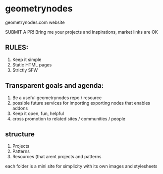 # geometrynodes
geometrynodes.com website

SUBMIT A PR! Bring me your projects and inspirations, market links are OK


## RULES: ##
1. Keep it simple
2. Static HTML pages
3. Strictly SFW

## Transparent goals and agenda: ##
1. Be a useful geometrynodes repo / resource
2. possible future services for importing exporting nodes that enables addons
3. Keep it open, fun, helpful
4. cross promotion to related sites / communities / people


## structure ##

1. Projects
2. Patterns
3. Resources (that arent projects and patterns

each folder is a mini site for simplicity with its own images and stylesheets
